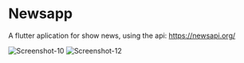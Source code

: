 # Newsapp

A flutter aplication for show news, using the api: https://newsapi.org/

<img src="https://i.ibb.co/pJndBYX/Screenshot-10.png" alt="Screenshot-10" border="0">

<img src="https://i.ibb.co/brdvsFb/Screenshot-12.png" alt="Screenshot-12" border="0">
